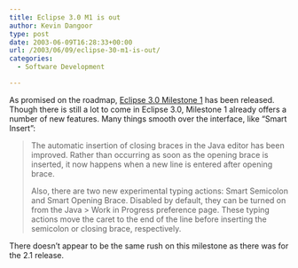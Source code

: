 ```yaml
---
title: Eclipse 3.0 M1 is out
author: Kevin Dangoor
type: post
date: 2003-06-09T16:28:33+00:00
url: /2003/06/09/eclipse-30-m1-is-out/
categories:
  - Software Development

---
```

As promised on the roadmap, [Eclipse 3.0 Milestone 1][1] has been released. Though there is still a lot to come in Eclipse 3.0, Milestone 1 already offers a number of new features. Many things smooth over the interface, like &#8220;Smart Insert&#8221;:

> The automatic insertion of closing braces in the Java editor has been improved. Rather than occurring as soon as the opening brace is inserted, it now happens when a new line is entered after opening brace.
> 
> Also, there are two new experimental typing actions: Smart Semicolon and Smart Opening Brace. Disabled by default, they can be turned on from the Java > Work in Progress preference page. These typing actions move the caret to the end of the line before inserting the semicolon or closing brace, respectively.

There doesn&#8217;t appear to be the same rush on this milestone as there was for the 2.1 release.

 [1]: http://download.eclipse.org/downloads/drops/S-M1-200306051737/eclipse-news-M1.html "Eclipse 3.0 M1 News"